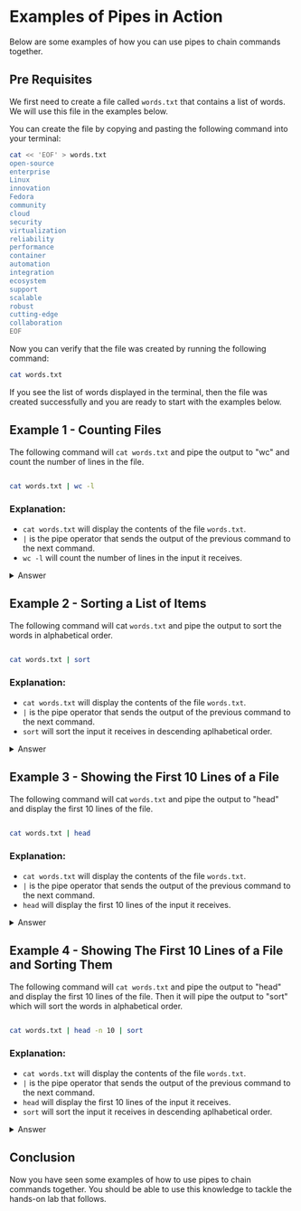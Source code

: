 # Examples of Pipes in Action

Below are some examples of how you can use pipes to chain commands together.

## Pre Requisites

We first need to create a file called `words.txt` that contains a list of words. We will use this file in the examples below.

You can create the file by copying and pasting the following command into your terminal:

```bash
cat << 'EOF' > words.txt
open-source
enterprise
Linux
innovation
Fedora
community
cloud
security
virtualization
reliability
performance
container
automation
integration
ecosystem
support
scalable
robust
cutting-edge
collaboration
EOF
```

Now you can verify that the file was created by running the following command:

```bash
cat words.txt
```

If you see the list of words displayed in the terminal, then the file 
was created successfully and you are ready to start with the examples below.


## Example 1 - Counting Files

The following command will `cat words.txt` and pipe the output to "wc" and count the number of lines in the file.

```bash

cat words.txt | wc -l

```
### Explanation:

- `cat words.txt` will display the contents of the file `words.txt`.
- `|` is the pipe operator that sends the output of the previous command to the next command.
- `wc -l` will count the number of lines in the input it receives.

<details>
  <summary>Answer</summary>
  If you run the command `cat words.txt | wc -l`, you should see the output `20`.
</details>


## Example 2 - Sorting a List of Items

The following command will cat `words.txt` and pipe the output to sort the words in alphabetical order.

```bash

cat words.txt | sort

```

### Explanation:

- `cat words.txt` will display the contents of the file `words.txt`.
- `|` is the pipe operator that sends the output of the previous command to the next command.
- `sort` will sort the input it receives in descending aplhabetical order.

<details>
  <summary>Answer</summary>
  If you run the command `cat words.txt | sort` you should see the words in the following order:
```
automation
cloud
collaboration
community
container
cutting-edge
ecosystem
enterprise
Fedora
innovation
integration
Linux
open-source
performance
reliability
robust
scalable
security
support
virtualization
```
</details>

## Example 3 - Showing the First 10 Lines of a File

The following command will cat `words.txt` and pipe the output to "head" and display the first 10 lines of the file.

```bash

cat words.txt | head

```

### Explanation:

- `cat words.txt` will display the contents of the file `words.txt`.
- `|` is the pipe operator that sends the output of the previous command to the next command.
- `head` will display the first 10 lines of the input it receives.

<details>
  <summary>Answer</summary>
  If you run the command `cat words.txt | head` you should see the following output:

```
open-source
enterprise
Linux
innovation
Fedora
community
cloud
security
virtualization
reliability
```
</details>

## Example 4 - Showing The First 10 Lines of a File and Sorting Them

The following command will `cat words.txt` and pipe the output to "head" and display the first 10 lines of the file. Then it will pipe the output to "sort" which will sort the words in alphabetical order.

```bash

cat words.txt | head -n 10 | sort

```

### Explanation:

- `cat words.txt` will display the contents of the file `words.txt`.
- `|` is the pipe operator that sends the output of the previous command to the next command.
- `head` will display the first 10 lines of the input it receives.
- `sort` will sort the input it receives in descending aplhabetical order.

<details>
  <summary>Answer</summary>

  If you run the command `cat words.txt | head -n 10 | sort`, you should see the following output:

  ```
  cloud
  community
  enterprise
  Fedora
  innovation
  Linux
  open-source
  reliability
  security
  virtualization
  ```

</details>

## Conclusion

Now you have seen some examples of how to use pipes to chain commands together. You should be able to use this knowledge to tackle the hands-on lab that follows.





